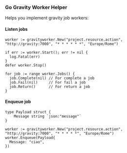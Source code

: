 ### Go Gravity Worker Helper  

Helps you implement gravity job workers:

#### Listen jobs
```golang
worker := gravityworker.New("project.resource.action", "http://gravity:7000", "* * * * * *", "Europe/Rome")

if err := worker.Start(); err != nil {
  log.Fatal(err)
}
defer worker.Stop()

for job := range worker.Jobs() {
  job.Complete(nil) // For complete a job
  job.Fail(nil)     // For fail a job
  job.Return()      // For return a job
}
```

#### Enqueue job
```golang
type Payload struct {
	Message string `json:"message"`
}

worker := gravityworker.New("project.resource.action", "http://gravity:7000", "* * * * *", "Europe/Rome")
worker.Enqueue(Payload{
  Message: "ciao",
})
```
